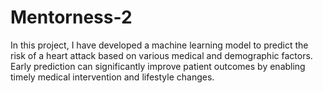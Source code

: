 # Mentorness-2
In this project, I have developed a machine learning model to predict the risk of a heart attack based on various medical and demographic factors. Early prediction can significantly improve patient outcomes by enabling timely medical intervention and lifestyle changes.
